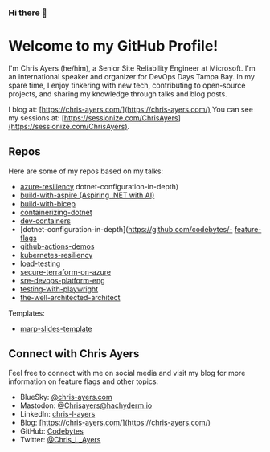 ### Hi there 👋

# Welcome to my GitHub Profile!

I'm Chris Ayers (he/him), a Senior Site Reliability Engineer at Microsoft. I'm an international speaker and organizer for DevOps Days Tampa Bay. In my spare time, I enjoy tinkering with new tech, contributing to open-source projects, and sharing my knowledge through talks and blog posts.

I blog at: [https://chris-ayers.com/](https://chris-ayers.com/)
You can see my sessions at: [https://sessionize.com/ChrisAyers](https://sessionize.com/ChrisAyers).

## Repos

Here are some of my repos based on my talks:

- [azure-resiliency](https://github.com/codebytes/azure-resiliency)
dotnet-configuration-in-depth)
- [build-with-aspire (Aspiring .NET with AI)](https://github.com/codebytes/build-with-aspire)
- [build-with-bicep](https://github.com/codebytes/build-with-bicep)
- [containerizing-dotnet](https://github.com/codebytes/containerizing-dotnet)
- [dev-containers](https://github.com/codebytes/dev-containers)
- [dotnet-configuration-in-depth](https://github.com/codebytes/- [feature-flags](https://github.com/codebytes/feature-flags)
- [github-actions-demos](https://github.com/codebytes/github-actions-demos)
- [kubernetes-resiliency](https://github.com/codebytes/kubernetes-resiliency)
- [load-testing](https://github.com/codebytes/load-testing)
- [secure-terraform-on-azure](https://github.com/codebytes/secure-terraform-on-azure)
- [sre-devops-platform-eng](https://github.com/codebytes/sre-devops-platform-eng)
- [testing-with-playwright](https://github.com/codebytes/testing-with-playwright)
- [the-well-architected-architect](https://github.com/codebytes/the-well-architected-architect)

Templates:

- [marp-slides-template](https://github.com/codebytes/marp-slides-template)

## Connect with Chris Ayers

Feel free to connect with me on social media and visit my blog for more information on feature flags and other topics:

- BlueSky: [@chris-ayers.com](https://bsky.app/profile/chris-ayers.com)
- Mastodon: <a rel="me" href="https://hachyderm.io/@Chrisayers">@Chrisayers@hachyderm.io</a>
- LinkedIn: [chris-l-ayers](https://linkedin.com/in/chris-l-ayers/)
- Blog: [https://chris-ayers.com/](https://chris-ayers.com/)
- GitHub: [Codebytes](https://github.com/codebytes)
- Twitter: [@Chris_L_Ayers](https://twitter.com/Chris_L_Ayers)
